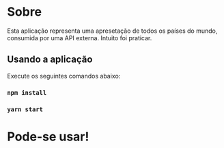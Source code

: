 
# Sobre 
Esta aplicação representa uma apresetação de todos os países do mundo,
consumida por uma API externa. Intuito foi praticar.

## Usando a aplicação
Execute os seguintes comandos abaixo:

### `npm install`

### `yarn start`

# Pode-se usar!


